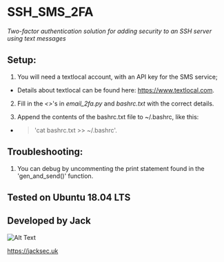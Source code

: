 # SSH_SMS_2FA

*Two-factor authentication solution for adding security to an SSH server using text messages*

## Setup:

1. You will need a textlocal account, with an API key for the SMS service;
* Details about textlocal can be found here: https://www.textlocal.com.

2. Fill in the *<>*'s in *email_2fa.py* and *bashrc.txt* with the correct details.

3. Append the contents of the bashrc.txt file to ~/.bashrc, like this:

* > 'cat bashrc.txt >> ~/.bashrc'.

## Troubleshooting:

1. You can debug by uncommenting the print statement found in the 'gen_and_send()' function.

## Tested on Ubuntu 18.04 LTS

## Developed by Jack
![Alt Text](https://raw.githubusercontent.com/jacksec/jacksec.github.io/master/assets/img/logo.png)

https://jacksec.uk
